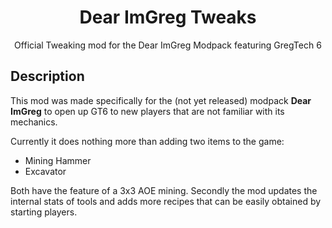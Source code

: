 <h1 style="text-align: center">Dear ImGreg Tweaks</h1>

<p style="text-align: center">Official Tweaking mod for the Dear ImGreg Modpack featuring GregTech 6</p>

## Description

This mod was made specifically for the (not yet released) modpack **Dear ImGreg** to open up GT6 to new players
that are not familiar with its mechanics.

Currently it does nothing more than adding two items to the game:

* Mining Hammer
* Excavator

Both have the feature of a 3x3 AOE mining. Secondly the mod updates the internal stats of tools and adds more
recipes that can be easily obtained by starting players.
